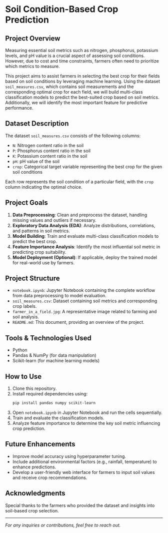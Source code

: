 # Soil Condition-Based Crop Prediction

## Project Overview
Measuring essential soil metrics such as nitrogen, phosphorus, potassium levels, and pH value is a crucial aspect of assessing soil conditions. However, due to cost and time constraints, farmers often need to prioritize which metrics to measure. 

This project aims to assist farmers in selecting the best crop for their fields based on soil conditions by leveraging machine learning. Using the dataset `soil_measures.csv`, which contains soil measurements and the corresponding optimal crop for each field, we will build multi-class classification models to predict the best-suited crop based on soil metrics. Additionally, we will identify the most important feature for predictive performance.

## Dataset Description
The dataset `soil_measures.csv` consists of the following columns:
- `N`: Nitrogen content ratio in the soil
- `P`: Phosphorus content ratio in the soil
- `K`: Potassium content ratio in the soil
- `pH`: pH value of the soil
- `crop`: Categorical target variable representing the best crop for the given soil conditions

Each row represents the soil condition of a particular field, with the `crop` column indicating the optimal choice.

## Project Goals
1. **Data Preprocessing**: Clean and preprocess the dataset, handling missing values and outliers if necessary.
2. **Exploratory Data Analysis (EDA)**: Analyze distributions, correlations, and patterns in soil metrics.
3. **Model Building**: Train and evaluate multi-class classification models to predict the best crop.
4. **Feature Importance Analysis**: Identify the most influential soil metric in predicting crop suitability.
5. **Model Deployment (Optional)**: If applicable, deploy the trained model for real-world use by farmers.

## Project Structure
- `notebook.ipynb`: Jupyter Notebook containing the complete workflow from data preprocessing to model evaluation.
- `soil_measures.csv`: Dataset containing soil metrics and corresponding crop labels.
- `farmer_in_a_field.jpg`: A representative image related to farming and soil analysis.
- `README.md`: This document, providing an overview of the project.

## Tools & Technologies Used
- Python
- Pandas & NumPy (for data manipulation)
- Scikit-learn (for machine learning models)

## How to Use
1. Clone this repository.
2. Install required dependencies using:
   ```bash
   pip install pandas numpy scikit-learn
   ```
3. Open `notebook.ipynb` in Jupyter Notebook and run the cells sequentially.
4. Train and evaluate the classification models.
5. Analyze feature importance to determine the key soil metric influencing crop prediction.

## Future Enhancements
- Improve model accuracy using hyperparameter tuning.
- Include additional environmental factors (e.g., rainfall, temperature) to enhance predictions.
- Develop a user-friendly web interface for farmers to input soil values and receive crop recommendations.

## Acknowledgments
Special thanks to the farmers who provided the dataset and insights into soil-based crop selection.

---
*For any inquiries or contributions, feel free to reach out.*
